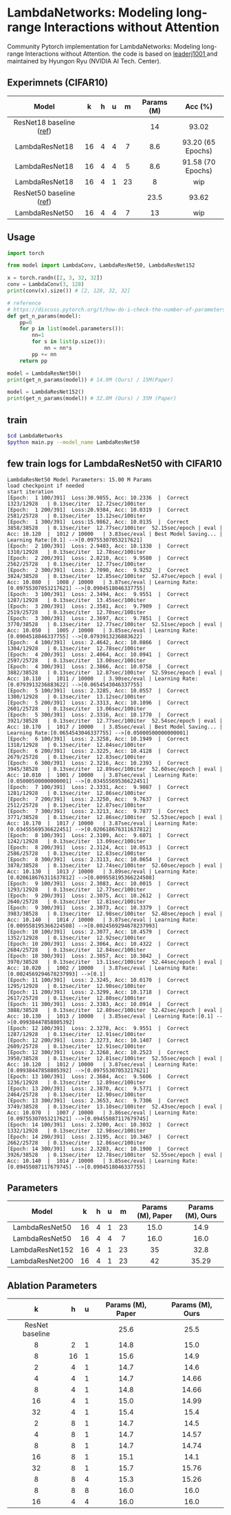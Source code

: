 # LambdaNetworks: Modeling long-range Interactions without Attention

Community Pytorch implementation for <a herf="https://openreview.net/pdf?id=xTJEN-ggl1b" > LambdaNetworks: Modeling long-range Interactions without Attention</a>. the code is based on <a href="https://github.com/leaderj1001/LambdaNetworks"> leaderj1001 </a> and maintained by Hyungon Ryu (NVIDIA AI Tech. Center).  

## Experimnets (CIFAR10)

| Model | k | h | u | m | Params (M) | Acc (%) |
|:-:|:-:|:-:|:-:|:-:|:-:|:-:|
| ResNet18 baseline ([ref](https://github.com/kuangliu/pytorch-cifar)) ||||| 14 | 93.02
| LambdaResNet18 | 16 | 4 | 4 | 7 | 8.6 | 93.20 (65 Epochs) |
| LambdaResNet18 | 16 | 4 | 4 | 5 | 8.6 | 91.58 (70 Epochs) |
| LambdaResNet18 | 16 | 4 | 1 | 23 | 8 | wip |
| ResNet50 baseline ([ref](https://github.com/kuangliu/pytorch-cifar)) ||||| 23.5 | 93.62 |
| LambdaResNet50 | 16 | 4 | 4 | 7 | 13 | wip |

## Usage
```python
import torch

from model import LambdaConv, LambdaResNet50, LambdaResNet152

x = torch.randn([2, 3, 32, 32])
conv = LambdaConv(3, 128)
print(conv(x).size()) # [2, 128, 32, 32]

# reference
# https://discuss.pytorch.org/t/how-do-i-check-the-number-of-parameters-of-a-model/4325
def get_n_params(model):
    pp=0
    for p in list(model.parameters()):
        nn=1
        for s in list(p.size()):
            nn = nn*s
        pp += nn
    return pp

model = LambdaResNet50()
print(get_n_params(model)) # 14.9M (Ours) / 15M(Paper)

model = LambdaResNet152()
print(get_n_params(model)) # 32.8M (Ours) / 35M (Paper)
```

## train

```bash
$cd LambdaNetworks
$python main.py --model_name LambdaResNet50
```

## few train logs for LambdaResNet50 with CIFAR10
```
LambdaResNet50 Model Parameters: 15.00 M Params
load checkpoint if needed
start iteration
[Epoch:  1 100/391]  Loss:30.9855, Acc: 10.2336  |  Correct  1323/12928   | 0.13sec/iter  12.72sec/100iter 
[Epoch:  1 200/391]  Loss:20.9384, Acc: 10.0319  |  Correct  2581/25728   | 0.13sec/iter  13.12sec/100iter 
[Epoch:  1 300/391]  Loss:15.9862, Acc: 10.0135  |  Correct  3858/38528   | 0.13sec/iter  12.77sec/100iter  52.15sec/epoch | eval | Acc: 10.120  |  1012 / 10000   | 3.83sec/eval | Best Model Saving... | Learning Rate:[0.1] -->[0.09755307053217621]
[Epoch:  2 100/391]  Loss: 2.9403, Acc: 10.1330  |  Correct  1310/12928   | 0.13sec/iter  12.78sec/100iter 
[Epoch:  2 200/391]  Loss: 2.8210, Acc:  9.9580  |  Correct  2562/25728   | 0.13sec/iter  12.77sec/100iter 
[Epoch:  2 300/391]  Loss: 2.7090, Acc:  9.9252  |  Correct  3824/38528   | 0.13sec/iter  12.85sec/100iter  52.47sec/epoch | eval | Acc: 10.080  |  1008 / 10000   | 3.87sec/eval | Learning Rate:[0.09755307053217621] -->[0.0904518046337755]
[Epoch:  3 100/391]  Loss: 2.3494, Acc:  9.9551  |  Correct  1287/12928   | 0.13sec/iter  13.45sec/100iter 
[Epoch:  3 200/391]  Loss: 2.3581, Acc:  9.7909  |  Correct  2519/25728   | 0.13sec/iter  12.70sec/100iter 
[Epoch:  3 300/391]  Loss: 2.3697, Acc:  9.7851  |  Correct  3770/38528   | 0.13sec/iter  12.77sec/100iter  52.51sec/epoch | eval | Acc: 10.050  |  1005 / 10000   | 3.85sec/eval | Learning Rate:[0.0904518046337755] -->[0.0793913236883622]
[Epoch:  4 100/391]  Loss: 2.4642, Acc: 10.0866  |  Correct  1304/12928   | 0.13sec/iter  12.78sec/100iter 
[Epoch:  4 200/391]  Loss: 2.4064, Acc: 10.0941  |  Correct  2597/25728   | 0.13sec/iter  13.00sec/100iter 
[Epoch:  4 300/391]  Loss: 2.3866, Acc: 10.0758  |  Correct  3882/38528   | 0.13sec/iter  12.87sec/100iter  52.59sec/epoch | eval | Acc: 10.110  |  1011 / 10000   | 3.90sec/eval | Learning Rate:[0.0793913236883622] -->[0.0654543046337755]
[Epoch:  5 100/391]  Loss: 2.3285, Acc: 10.0557  |  Correct  1300/12928   | 0.13sec/iter  13.12sec/100iter 
[Epoch:  5 200/391]  Loss: 2.3313, Acc: 10.1096  |  Correct  2601/25728   | 0.13sec/iter  13.06sec/100iter 
[Epoch:  5 300/391]  Loss: 2.3316, Acc: 10.1770  |  Correct  3921/38528   | 0.13sec/iter  12.77sec/100iter  52.54sec/epoch | eval | Acc: 10.170  |  1017 / 10000   | 3.85sec/eval | Best Model Saving... | Learning Rate:[0.0654543046337755] -->[0.05000500000000001]
[Epoch:  6 100/391]  Loss: 2.3258, Acc: 10.1949  |  Correct  1318/12928   | 0.13sec/iter  12.84sec/100iter 
[Epoch:  6 200/391]  Loss: 2.3225, Acc: 10.4128  |  Correct  2679/25728   | 0.13sec/iter  12.83sec/100iter 
[Epoch:  6 300/391]  Loss: 2.3216, Acc: 10.2393  |  Correct  3945/38528   | 0.13sec/iter  12.89sec/100iter  52.60sec/epoch | eval | Acc: 10.010  |  1001 / 10000   | 3.87sec/eval | Learning Rate:[0.05000500000000001] -->[0.03455569536622451]
[Epoch:  7 100/391]  Loss: 2.3331, Acc:  9.9087  |  Correct  1281/12928   | 0.13sec/iter  12.86sec/100iter 
[Epoch:  7 200/391]  Loss: 2.3250, Acc:  9.7637  |  Correct  2512/25728   | 0.13sec/iter  12.87sec/100iter 
[Epoch:  7 300/391]  Loss: 2.3213, Acc:  9.7877  |  Correct  3771/38528   | 0.13sec/iter  12.86sec/100iter  52.53sec/epoch | eval | Acc: 10.170  |  1017 / 10000   | 3.87sec/eval | Learning Rate:[0.03455569536622451] -->[0.020618676311637812]
[Epoch:  8 100/391]  Loss: 2.3109, Acc:  9.6071  |  Correct  1242/12928   | 0.13sec/iter  13.09sec/100iter 
[Epoch:  8 200/391]  Loss: 2.3124, Acc: 10.0513  |  Correct  2586/25728   | 0.13sec/iter  12.83sec/100iter 
[Epoch:  8 300/391]  Loss: 2.3113, Acc: 10.0654  |  Correct  3878/38528   | 0.13sec/iter  12.74sec/100iter  52.60sec/epoch | eval | Acc: 10.130  |  1013 / 10000   | 3.89sec/eval | Learning Rate:[0.020618676311637812] -->[0.009558195366224508]
[Epoch:  9 100/391]  Loss: 2.3083, Acc: 10.0015  |  Correct  1293/12928   | 0.13sec/iter  12.77sec/100iter 
[Epoch:  9 200/391]  Loss: 2.3075, Acc: 10.2612  |  Correct  2640/25728   | 0.13sec/iter  12.81sec/100iter 
[Epoch:  9 300/391]  Loss: 2.3073, Acc: 10.3379  |  Correct  3983/38528   | 0.13sec/iter  12.98sec/100iter  52.48sec/epoch | eval | Acc: 10.140  |  1014 / 10000   | 3.87sec/eval | Learning Rate:[0.009558195366224508] -->[0.0024569294678237993]
[Epoch: 10 100/391]  Loss: 2.3077, Acc: 10.4579  |  Correct  1352/12928   | 0.13sec/iter  12.92sec/100iter 
[Epoch: 10 200/391]  Loss: 2.3064, Acc: 10.4322  |  Correct  2684/25728   | 0.13sec/iter  12.84sec/100iter 
[Epoch: 10 300/391]  Loss: 2.3057, Acc: 10.3042  |  Correct  3970/38528   | 0.13sec/iter  13.11sec/100iter  52.44sec/epoch | eval | Acc: 10.020  |  1002 / 10000   | 3.87sec/eval | Learning Rate:[0.0024569294678237993] -->[0.1]
[Epoch: 11 100/391]  Loss: 2.3245, Acc: 10.0170  |  Correct  1295/12928   | 0.13sec/iter  12.90sec/100iter 
[Epoch: 11 200/391]  Loss: 2.3299, Acc: 10.1718  |  Correct  2617/25728   | 0.13sec/iter  12.80sec/100iter 
[Epoch: 11 300/391]  Loss: 2.3383, Acc: 10.0914  |  Correct  3888/38528   | 0.13sec/iter  12.80sec/100iter  52.42sec/epoch | eval | Acc: 10.130  |  1013 / 10000   | 3.85sec/eval | Learning Rate:[0.1] -->[0.09938447858805392]
[Epoch: 12 100/391]  Loss: 2.3278, Acc:  9.9551  |  Correct  1287/12928   | 0.13sec/iter  12.91sec/100iter 
[Epoch: 12 200/391]  Loss: 2.3273, Acc: 10.1407  |  Correct  2609/25728   | 0.13sec/iter  12.91sec/100iter 
[Epoch: 12 300/391]  Loss: 2.3268, Acc: 10.2523  |  Correct  3950/38528   | 0.13sec/iter  12.81sec/100iter  52.55sec/epoch | eval | Acc: 10.120  |  1012 / 10000   | 3.87sec/eval | Learning Rate:[0.09938447858805392] -->[0.09755307053217621]
[Epoch: 13 100/391]  Loss: 2.3684, Acc:  9.5606  |  Correct  1236/12928   | 0.13sec/iter  12.89sec/100iter 
[Epoch: 13 200/391]  Loss: 2.3870, Acc:  9.5771  |  Correct  2464/25728   | 0.13sec/iter  12.90sec/100iter 
[Epoch: 13 300/391]  Loss: 2.3653, Acc:  9.7306  |  Correct  3749/38528   | 0.13sec/iter  13.10sec/100iter  52.43sec/epoch | eval | Acc: 10.070  |  1007 / 10000   | 3.86sec/eval | Learning Rate:[0.09755307053217621] -->[0.09455087117679745]
[Epoch: 14 100/391]  Loss: 2.3200, Acc: 10.3032  |  Correct  1332/12928   | 0.13sec/iter  12.98sec/100iter 
[Epoch: 14 200/391]  Loss: 2.3195, Acc: 10.3467  |  Correct  2662/25728   | 0.13sec/iter  12.86sec/100iter 
[Epoch: 14 300/391]  Loss: 2.3203, Acc: 10.1900  |  Correct  3926/38528   | 0.13sec/iter  12.78sec/100iter  52.55sec/epoch | eval | Acc: 10.140  |  1014 / 10000   | 3.85sec/eval | Learning Rate:[0.09455087117679745] -->[0.0904518046337755]
```



## Parameters
| Model | k | h | u | m | Params (M), Paper | Params (M), Ours |
|:-:|:-:|:-:|:-:|:-:|:-:|:-:|
|LambdaResNet50| 16 | 4 | 1 | 23 | 15.0 | 14.9 |
|LambdaResNet50| 16 | 4 | 4 | 7 | 16.0 | 16.0 |
|LambdaResNet152| 16 | 4 | 1 | 23 | 35 | 32.8 |
|LambdaResNet200| 16 | 4 | 1 | 23 | 42 | 35.29 |

## Ablation Parameters
| k | h | u | Params (M), Paper | Params (M), Ours |
|:-:|:-:|:-:|:-:|:-:|
| ResNet baseline ||| 25.6 | 25.5
| 8 | 2 | 1 | 14.8 | 15.0 |
| 8 | 16 | 1 | 15.6 | 14.9 |
| 2 | 4 | 1 | 14.7 | 14.6 |
| 4 | 4 | 1 | 14.7 | 14.66 |
| 8 | 4 | 1 | 14.8 | 14.66 |
| 16 | 4 | 1 | 15.0 | 14.99 |
| 32 | 4 | 1 | 15.4 | 15.4 |
| 2 | 8 | 1 | 14.7 | 14.5 |
| 4 | 8 | 1 | 14.7 | 14.57 |
| 8 | 8 | 1 | 14.7 | 14.74 |
| 16 | 8 | 1 | 15.1 | 14.1 |
| 32 | 8 | 1 | 15.7 | 15.76 |
| 8 | 8 | 4 | 15.3 | 15.26 |
| 8 | 8 | 8 | 16.0 | 16.0 |
| 16 | 4 | 4 | 16.0 | 16.0 |
